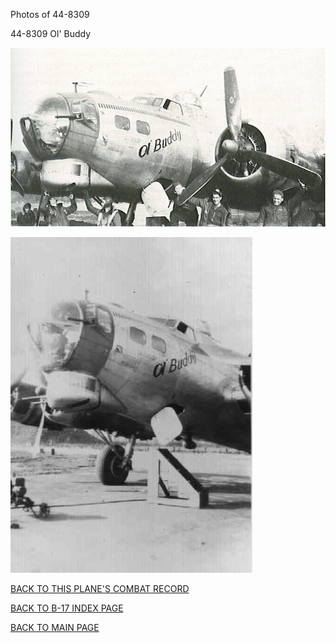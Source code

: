 
Photos of 44-8309






 




44-8309 Ol' Buddy  
  

![](44-8309a.jpg)  
  

![](44-8309b.jpg)  
  

[BACK TO THIS PLANE'S COMBAT RECORD](b17s/44-8309.md)  

[BACK TO B-17 INDEX PAGE](000b17s.md)  

[BACK TO MAIN PAGE](index.html)


